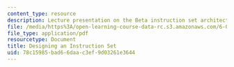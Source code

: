 ```yaml
---
content_type: resource
description: Lecture presentation on the Beta instruction set architecture and compilation.
file: /media/https%3A/open-learning-course-data-rc.s3.amazonaws.com/6-004-computation-structures-spring-2009/78c15985bad66daac3ef9d03261e3644_MIT6_004s09_lec10.pdf
file_type: application/pdf
resourcetype: Document
title: Designing an Instruction Set
uid: 78c15985-bad6-6daa-c3ef-9d03261e3644
---
```

